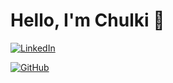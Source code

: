 # Hello, I'm Chulki 👋

[![LinkedIn](https://img.shields.io/badge/LinkedIn-0077B5?style=for-the-badge&logo=linkedin&logoColor=white)](https://www.linkedin.com/in/chulkilee/)

[![GitHub](https://img.shields.io/badge/GitHub-100000?style=for-the-badge&logo=github&logoColor=white)](https://github.com/chulkilee)
